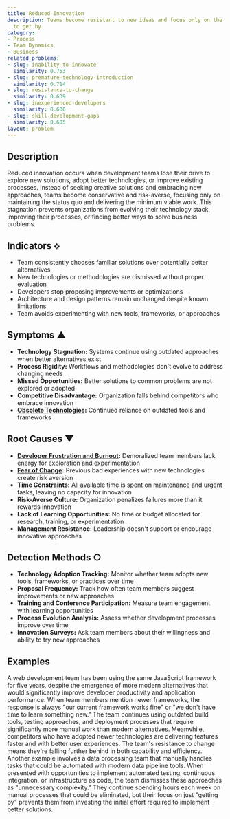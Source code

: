 ```yaml
---
title: Reduced Innovation
description: Teams become resistant to new ideas and focus only on the bare minimum
  to get by.
category:
- Process
- Team Dynamics
- Business
related_problems:
- slug: inability-to-innovate
  similarity: 0.753
- slug: premature-technology-introduction
  similarity: 0.714
- slug: resistance-to-change
  similarity: 0.639
- slug: inexperienced-developers
  similarity: 0.606
- slug: skill-development-gaps
  similarity: 0.605
layout: problem
---
```


## Description

Reduced innovation occurs when development teams lose their drive to explore new solutions, adopt better technologies, or improve existing processes. Instead of seeking creative solutions and embracing new approaches, teams become conservative and risk-averse, focusing only on maintaining the status quo and delivering the minimum viable work. This stagnation prevents organizations from evolving their technology stack, improving their processes, or finding better ways to solve business problems.

## Indicators ⟡
- Team consistently chooses familiar solutions over potentially better alternatives
- New technologies or methodologies are dismissed without proper evaluation
- Developers stop proposing improvements or optimizations
- Architecture and design patterns remain unchanged despite known limitations
- Team avoids experimenting with new tools, frameworks, or approaches

## Symptoms ▲
- **Technology Stagnation:** Systems continue using outdated approaches when better alternatives exist
- **Process Rigidity:** Workflows and methodologies don't evolve to address changing needs
- **Missed Opportunities:** Better solutions to common problems are not explored or adopted
- **Competitive Disadvantage:** Organization falls behind competitors who embrace innovation
- **[Obsolete Technologies](obsolete-technologies.md):** Continued reliance on outdated tools and frameworks

## Root Causes ▼
- **[Developer Frustration and Burnout](developer-frustration-and-burnout.md):** Demoralized team members lack energy for exploration and experimentation
- **[Fear of Change](fear-of-change.md):** Previous bad experiences with new technologies create risk aversion
- **Time Constraints:** All available time is spent on maintenance and urgent tasks, leaving no capacity for innovation
- **Risk-Averse Culture:** Organization penalizes failures more than it rewards innovation
- **Lack of Learning Opportunities:** No time or budget allocated for research, training, or experimentation
- **Management Resistance:** Leadership doesn't support or encourage innovative approaches

## Detection Methods ○
- **Technology Adoption Tracking:** Monitor whether team adopts new tools, frameworks, or practices over time
- **Proposal Frequency:** Track how often team members suggest improvements or new approaches
- **Training and Conference Participation:** Measure team engagement with learning opportunities
- **Process Evolution Analysis:** Assess whether development processes improve over time
- **Innovation Surveys:** Ask team members about their willingness and ability to try new approaches

## Examples

A web development team has been using the same JavaScript framework for five years, despite the emergence of more modern alternatives that would significantly improve developer productivity and application performance. When team members mention newer frameworks, the response is always "our current framework works fine" or "we don't have time to learn something new." The team continues using outdated build tools, testing approaches, and deployment processes that require significantly more manual work than modern alternatives. Meanwhile, competitors who have adopted newer technologies are delivering features faster and with better user experiences. The team's resistance to change means they're falling further behind in both capability and efficiency. Another example involves a data processing team that manually handles tasks that could be automated with modern data pipeline tools. When presented with opportunities to implement automated testing, continuous integration, or infrastructure as code, the team dismisses these approaches as "unnecessary complexity." They continue spending hours each week on manual processes that could be eliminated, but their focus on just "getting by" prevents them from investing the initial effort required to implement better solutions.